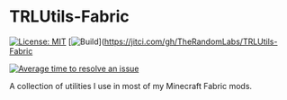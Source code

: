 # TRLUtils-Fabric

[![License: MIT](https://img.shields.io/badge/License-MIT-green.svg)](https://opensource.org/licenses/MIT)
[![Build](https://jitci.com/gh/TheRandomLabs/TRLUtils-Fabric/svg)](https://jitci.com/gh/TheRandomLabs/TRLUtils-Fabric

[![Average time to resolve an issue](http://isitmaintained.com/badge/resolution/TheRandomLabs/TRLUtils-Fabric.svg)](http://isitmaintained.com/project/TheRandomLabs/TRLUtils-Fabric "Average time to resolve an issue")

A collection of utilities I use in most of my Minecraft Fabric mods.
